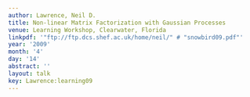 ```yaml
---
author: Lawrence, Neil D.
title: Non-linear Matrix Factorization with Gaussian Processes
venue: Learning Workshop, Clearwater, Florida
linkpdf: '"ftp://ftp.dcs.shef.ac.uk/home/neil/" # "snowbird09.pdf"'
year: '2009'
month: '4'
day: '14'
abstract: ''
layout: talk
key: Lawrence:learning09
---
```

